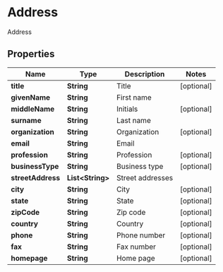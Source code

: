 

# Address

Address

## Properties

| Name | Type | Description | Notes |
|------------ | ------------- | ------------- | -------------|
|**title** | **String** | Title |  [optional] |
|**givenName** | **String** | First name |  |
|**middleName** | **String** | Initials |  [optional] |
|**surname** | **String** | Last name |  |
|**organization** | **String** | Organization |  [optional] |
|**email** | **String** | Email |  |
|**profession** | **String** | Profession |  [optional] |
|**businessType** | **String** | Business type |  [optional] |
|**streetAddress** | **List&lt;String&gt;** | Street addresses |  |
|**city** | **String** | City |  [optional] |
|**state** | **String** | State |  [optional] |
|**zipCode** | **String** | Zip code |  [optional] |
|**country** | **String** | Country |  [optional] |
|**phone** | **String** | Phone number |  [optional] |
|**fax** | **String** | Fax number |  [optional] |
|**homepage** | **String** | Home page |  [optional] |



